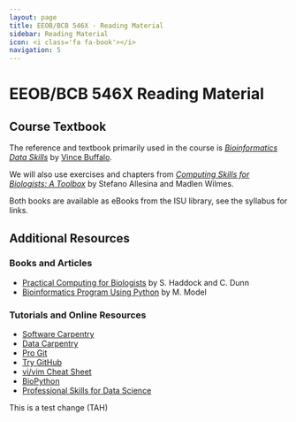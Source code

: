 ```yaml
---
layout: page
title: EEOB/BCB 546X - Reading Material
sidebar: Reading Material
icon: <i class='fa fa-book'></i>
navigation: 5
---
```


# EEOB/BCB 546X Reading Material

## Course Textbook

The reference and textbook primarily used in the course is [*Bioinformatics Data Skills*](http://shop.oreilly.com/product/0636920030157.do) by [Vince Buffalo](http://www.vincebuffalo.com/). 

We will also use exercises and chapters from [*Computing Skills for Biologists: A Toolbox*](https://computingskillsforbiologists.com) by Stefano Allesina and Madlen Wilmes. 

Both books are available as eBooks from the ISU library, see the syllabus for links. 

## Additional Resources

### Books and Articles

* [Practical Computing for Biologists](http://practicalcomputing.org/) by S. Haddock and C. Dunn
* [Bioinformatics Program Using Python](http://shop.oreilly.com/product/9780596154516.do) by M. Model

### Tutorials and Online Resources

* [Software Carpentry](https://software-carpentry.org/)
* [Data Carpentry](https://datacarpentry.org/)
* [Pro Git](https://git-scm.com/book/en/v2)
* [Try GitHub](https://try.github.io/)
* [vi/vim Cheat Sheet](http://www.viemu.com/vi-vim-cheat-sheet.gif)
* [BioPython](https://biopython.org/)
* [Professional Skills for Data Science](http://www.stat.wisc.edu/network-skills)

This is a test change (TAH)

